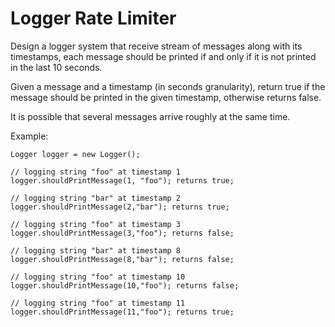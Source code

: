 # Logger Rate Limiter
 
Design a logger system that receive stream of messages along with its timestamps, each message should be printed if and only if it is not printed in the last 10 seconds.

Given a message and a timestamp (in seconds granularity), return true if the message should be printed in the given timestamp, otherwise returns false.

It is possible that several messages arrive roughly at the same time.

Example:

    Logger logger = new Logger();

    // logging string "foo" at timestamp 1
    logger.shouldPrintMessage(1, "foo"); returns true; 

    // logging string "bar" at timestamp 2
    logger.shouldPrintMessage(2,"bar"); returns true;

    // logging string "foo" at timestamp 3
    logger.shouldPrintMessage(3,"foo"); returns false;

    // logging string "bar" at timestamp 8
    logger.shouldPrintMessage(8,"bar"); returns false;

    // logging string "foo" at timestamp 10
    logger.shouldPrintMessage(10,"foo"); returns false;

    // logging string "foo" at timestamp 11
    logger.shouldPrintMessage(11,"foo"); returns true;